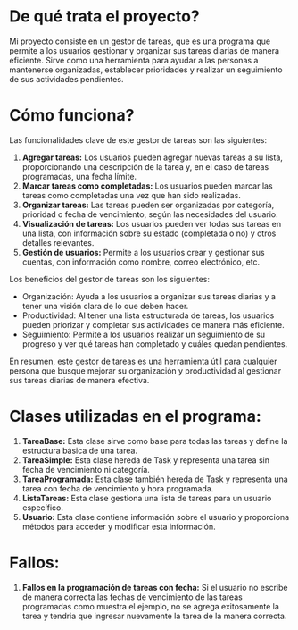 # De qué trata el proyecto?
Mi proyecto consiste en un gestor de tareas, que es una programa que permite a los usuarios gestionar y organizar sus tareas diarias de manera eficiente. 
Sirve como una herramienta para ayudar a las personas a mantenerse organizadas, establecer prioridades y realizar un seguimiento de sus actividades pendientes. 

# Cómo funciona? 
Las funcionalidades clave de este gestor de tareas son las siguientes:
1.  **Agregar tareas:** Los usuarios pueden agregar nuevas tareas a su lista, proporcionando una descripción de la tarea y, en el caso de tareas programadas, una fecha límite. 
2. **Marcar tareas como completadas:** Los usuarios pueden marcar las tareas como completadas una vez que han sido realizadas.
3. **Organizar tareas:** Las tareas pueden ser organizadas por categoría, prioridad o fecha de vencimiento, según las necesidades del usuario. 
4. **Visualización de tareas:** Los usuarios pueden ver todas sus tareas en una lista, con información sobre su estado (completada o no) y otros detalles relevantes. 
5. **Gestión de usuarios:** Permite a los usuarios crear y gestionar sus cuentas, con información como nombre, correo electrónico, etc. 

Los beneficios del gestor de tareas son los siguientes:
- Organización: Ayuda a los usuarios a organizar sus tareas diarias y a tener una visión clara de lo que deben hacer. 
- Productividad: Al tener una lista estructurada de tareas, los usuarios pueden priorizar y completar sus actividades de manera más eficiente.
- Seguimiento: Permite a los usuarios realizar un seguimiento de su progreso y ver qué tareas han completado y cuáles quedan pendientes. 

En resumen, este gestor de tareas es una herramienta útil para cualquier persona que busque mejorar su organización y productividad al gestionar sus tareas diarias de manera efectiva.

# Clases utilizadas en el programa:
1.  **TareaBase:** Esta clase sirve como base para todas las tareas y define la estructura básica de una tarea.
2.  **TareaSimple:** Esta clase hereda de Task y representa una tarea sin fecha de vencimiento ni categoría.
3.  **TareaProgramada:** Esta clase también hereda de Task y representa una tarea con fecha de vencimiento y hora programada.
4.  **ListaTareas:** Esta clase gestiona una lista de tareas para un usuario específico.
5.  **Usuario:** Esta clase contiene información sobre el usuario y proporciona métodos para acceder y modificar esta información.

# Fallos:
1. **Fallos en la programación de tareas con fecha:** Si el usuario no escribe de manera correcta las fechas de vencimiento de las tareas programadas como muestra el ejemplo, no se agrega exitosamente la tarea y tendria que ingresar nuevamente la tarea de la manera correcta.





